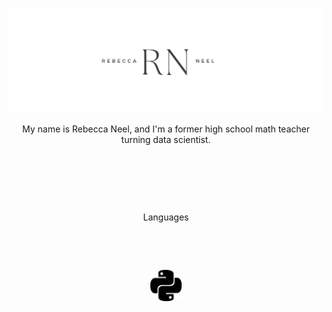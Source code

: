 <!--
**ran0027/ran0027** is a ✨ _special_ ✨ repository because its `README.md` (this file) appears on your GitHub profile.

Here are some ideas to get you started:

- 🔭 I’m currently working on ...
- 🌱 I’m currently learning ...
- 👯 I’m looking to collaborate on ...
- 🤔 I’m looking for help with ...
- 💬 Ask me about ...
- 📫 How to reach me: ...
- 😄 Pronouns: ...
- ⚡ Fun fact: ...
-->

!["Rebecca Neel header"](https://github.com/ran0027/ran0027/blob/main/White%20Minimalist%20Simple%20Aesthetic%20Name%20Twitter%20Header.png)

<center>My name is Rebecca Neel, and I'm a former high school math teacher turning data scientist.</center>

&nbsp;

&nbsp;

&nbsp;

<center>Languages

&nbsp;

&nbsp;

<img src="https://github.com/ran0027/ran0027/blob/main/python.svg" width="10%" height="10%"></img>
</center>
